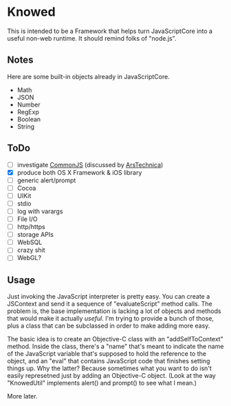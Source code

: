 Knowed
===

This is intended to be a Framework that helps turn JavaScriptCore into a
useful non-web runtime.  It should remind folks of "node.js".


Notes
---

Here are some built-in objects already in JavaScriptCore.

* Math
* JSON
* Number
* RegExp
* Boolean
* String

ToDo
---

* [ ] investigate [CommonJS](http://en.wikipedia.org/wiki/CommonJS) (discussed by [ArsTechnica](http://arstechnica.com/business/2009/12/commonjs-effort-sets-javascript-on-path-for-world-domination/))
* [x] produce both OS X Framework & iOS library
* [ ] generic alert/prompt
 *  [ ] Cocoa
 *  [ ] UIKit
 *  [ ] stdio
* [ ] log with varargs
* [ ] File I/O
* [ ] http/https
* [ ] storage APIs
 * [ ] WebSQL
* [ ] crazy shit
 * [ ] WebGL?

Usage
---

Just invoking the JavaScript interpreter is pretty easy.  You can create a JSContext and  send it a sequence of "evaluateScript" method calls.  The problem is, the base implementation is lacking a lot of objects and methods that would make it actually *useful*.  I'm trying to provide a bunch of those, plus a class that can be subclassed in order to make adding more easy.

The basic idea is to create an Objective-C class with an "addSelfToContext" method.  Inside the class, there's a "name" that's meant to indicate the name of the JavaScript variable that's supposed to hold the reference to the object, and an "eval" that contains JavaScript code that finishes setting things up.  Why the latter?  Because sometimes what you want to do isn't easily represetned just by adding an Objective-C object.  (Look at the way "KnowedUtil" implements alert() and prompt() to see what I mean.)

More later.
